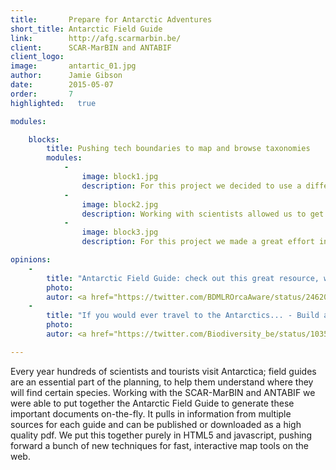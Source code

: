 ```yaml
---
title:       Prepare for Antarctic Adventures
short_title: Antarctic Field Guide
link:        http://afg.scarmarbin.be/
client:      SCAR-MarBIN and ANTABIF
client_logo: 
image:       antartic_01.jpg
author:      Jamie Gibson
date:        2015-05-07
order:       7
highlighted:   true

modules:

    blocks:
        title: Pushing tech boundaries to map and browse taxonomies
        modules:
            -
                image: block1.jpg
                description: For this project we decided to use a different technique for the maps - create tiles and cache them - to provide a much better user experience.
            -
                image: block2.jpg
                description: Working with scientists allowed us to get the best data. The custom backoffice we built allows experts to enter the information and link with external resources with ease.
            -
                image: block3.jpg
                description: For this project we made a great effort in improving previous solutions on taxonomy browsing. We think this is the best Taxonomic Browser we have built to date and is all pure HTML+JS!.

opinions:
    -
        title: "Antarctic Field Guide: check out this great resource, with an information page for orca"
        photo: 
        autor: <a href="https://twitter.com/BDMLROrcaAware/status/246201903329992704"> Orca Aware </a>
    -
        title: "If you would ever travel to the Antarctics... - Build and share your custom Antarctic Field Guide"
        photo:
        autor: <a href="https://twitter.com/Biodiversity_be/status/10352616378732544"> Belgian Biodiversity </a>

---
```


Every year hundreds of scientists and tourists visit Antarctica; field guides are an essential part of the planning, to help them understand where they will find certain species. Working with the SCAR-MarBIN and ANTABIF we were able to put together the Antarctic Field Guide to generate these important documents on-the-fly. It pulls in information from multiple sources for each guide and can be published or downloaded as a high quality pdf. We put this together purely in HTML5 and javascript, pushing forward a bunch of new techniques for fast, interactive map tools on the web. 
